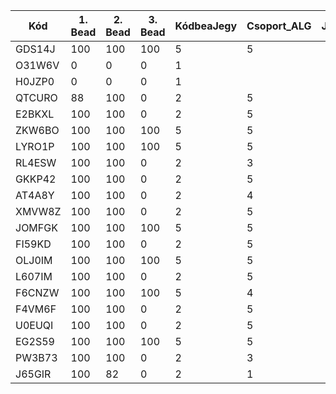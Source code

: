 | Kód | 1. Bead | 2. Bead | 3. Bead | KódbeaJegy | Csoport_ALG | Jegy |
| --- | ------- | ------- | ------- | ---------- | ----------- | ---- |
| GDS14J | 100 | 100 | 100 | 5 | 5 | |
| O31W6V | 0 | 0 | 0 | 1 | | |
| H0JZP0 | 0 | 0 | 0 | 1 | | |
| QTCURO | 88 | 100 | 0 | 2 | 5 | |
| E2BKXL | 100 | 100 | 0 | 2 | 5 | |
| ZKW6BO | 100 | 100 | 100 | 5 | 5 | | 
| LYRO1P | 100 | 100 | 100 | 5 | 5 | |
| RL4ESW | 100 | 100 | 0 | 2 | 3 | | 
| GKKP42 | 100 | 100 | 0 | 2 | 5 | |
| AT4A8Y | 100 | 100 | 0 | 2 | 4 | |
| XMVW8Z | 100 | 100 | 0 | 2 | 5 | |
| JOMFGK | 100 | 100 | 100 | 5 | 5 | |
| FI59KD | 100 | 100 | 0 | 2 | 5 | |
| OLJ0IM | 100 | 100 | 100 | 5 | 5 | |
| L607IM | 100 | 100 | 0 | 2 | 5 | |
| F6CNZW | 100 | 100 | 100 | 5 | 4 | |
| F4VM6F | 100 | 100 | 0 | 2 | 5 | |
| U0EUQI | 100 | 100 | 0 | 2 | 5 | |
| EG2S59 | 100 | 100 | 100 | 5 | 5 | |
| PW3B73 | 100 | 100 | 0 | 2 | 3 | |
| J65GIR | 100 | 82 | 0 | 2 | 1 | |
